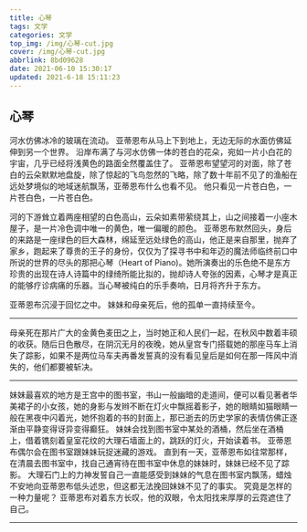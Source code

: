 ```yaml
---
title: 心琴
tags: 文学
categories: 文学
top_img: /img/心琴-cut.jpg
cover: /img/心琴-cut.jpg
abbrlink: 8bd09628
date: 2021-06-10 15:30:17
updated: 2021-6-18 15:11:23
---
```


## 心琴

河水仿佛冰冷的玻璃在流动。
亚蒂恩布从马上下到地上，无边无际的水面仿佛延伸到另一个世界。
沿岸布满了与河水仿佛一体的苍白的花朵，宛如一片小白花的宇宙，几乎已经将浅黄色的路面全然覆盖住了。
亚蒂恩布望望河的对面，除了苍白的云朵默默地盘旋，除了惊起的飞鸟忽然的飞略，除了数十年前不见了的渔船在远处梦境似的地域迷航飘荡，亚蒂恩布什么也看不见。
他只看见一片苍白色，一片苍白色，一片苍白色。

河的下游耸立着两座相望的白色高山，云朵如素带萦绕其上，山之间接着一小座木屋子，是一片冷色调中唯一的黄色，唯一偏暖的颜色。
亚蒂恩布默然回头，身后的来路是一座绿色的巨大森林，绵延至远处绿色的高山，他正是来自那里，抛弃了家乡，跑起来了尊贵的王子的身份，仅仅为了探寻书中和年迈的魔法师临终前口中所说的世界的尽头的那把心琴（Heart of Piano)。她所演奏出的乐色绝不是东方珍贵的出现在诗人诗篇中的绿绮所能比拟的，抛却诗人夸张的因素，心琴才是真正的能够疗诊病痛的乐器。当心琴被纯白的乐手奏响，日月将齐升于东方。

亚蒂恩布沉浸于回忆之中。
妹妹和母亲死后，他的孤单一直持续至今。

---

母亲死在那片广大的金黄色麦田之上，当时她正和人民们一起，在秋风中数着丰硕的收获。随后日色散尽，在阴沉无月的夜晚，她从皇宫专门搭载她的那座马车上消失了踪影，如果不是两位马车夫再番发誓真的没有看见皇后是如何在那一阵风中消失的，他们都要被斩决。

---

妹妹最喜欢的地方是王宫中的图书室，书山一般幽暗的走道间，便可以看见著者华美裙子的小女孩，她的身影与发辫不断在灯火中飘摇着影子，她的眼睛如猫眼睛一般在黑夜中闪着光，她怀抱着的书的封面上，那已逝去的历史学家的表情仿佛正逐渐由平静变得讶异变得癫狂。
妹妹会找到图书室中某处的酒桶，然后坐在酒桶上，借着镌刻着皇室花纹的大理石墙面上的，跳跃的灯火，开始读着书。
亚蒂恩布偶尔会在图书室跟妹妹玩捉迷藏的游戏。
直到有一天，亚蒂恩布如往常那样，在清晨去图书室中，找自己通宵待在图书室中休息的妹妹时，妹妹已经不见了踪影。
大理石门上的力神发誓自己一直能感受到妹妹的气息在图书室内飘荡，蜡烛不安地向亚蒂恩布低头述忠，但这都无法挽回妹妹不见了的事实。
究竟是怎样的一种力量呢？
亚蒂恩布对着东方长叹，他的双眼，令太阳找来厚厚的云霓遮住了自己。

---
